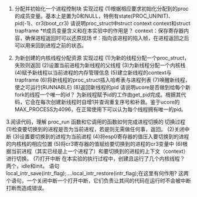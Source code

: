 ﻿1. 分配并初始化一个进程控制块
实现过程
  (1)根据相应要求初始化分配到的proc的成员变量。基本上是置为0和NULL，特例有state(PROC_UNINIT)、pid(-1)、cr3(boot_cr3)
请说明proc_struct中struct context context和struct trapframe *tf成员变量含义和在本实验中的作用是？
  context：保存寄存器内容，确保进程返回时可以还原现场
  tf：指向该进程的陷入帧，在进程返回之后可以用来回到进程之前的状态。

2. 为新创建的内核线程分配资源
实现过程
  (1)为新的线程分配一个proc_struct，失败则返回
  (2)设置当前进程为新线程的父线程
  (3)为新线程分配一个内核栈
  (4)赋予新线程以当前进程的内存管理信息
  (5)建立新线程的context与trapframe
  (6)将新线程的proc_struct插入哈希表与进程列表
  (7)唤醒新线程，使之可运行(RUNNABLE)
  (8)返回新线程的pid
请说明ucore是否做到给每个新fork的线程一个唯一的id？
  为新线程赋予id的工作由get_pid完成。根据其代码，它会在每次创建新线程时自增1并查询重复序号和补救。鉴于ucore的MAX_PROCESS为4096，在正常使用下可以认为每个线程拥有唯一的pid。

3.阅读代码，理解 proc_run 函数和它调用的函数如何完成进程切换的
切换过程
  (1)检查要切换到的进程是否为当前进程，若是则无需做任何事，返回。
  (2)关闭中断
  (3)设置要切换到的进程为当前进程
  (4)将esp0寄存器的值压入要切换到的进程的内核栈的相应位置
  (5)将cr3寄存器的值赋给要切换到的进程的cr3变量中
  (6)根据当前进程（其实已经是上一个进程了）和要切换到的进程的上下文（context）进行切换。
  (7)打开中断
在本实验的执行过程中，创建且运行了几个内核线程？
  两个，idle和init。
语句local_intr_save(intr_flag);....local_intr_restore(intr_flag);在这里有何作用?
  这两个语句，一个关闭中断一个打开中断，它们负责让其间的代码在运行时不会被中断打断而造成错误。